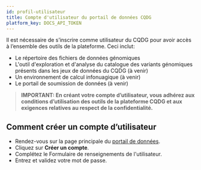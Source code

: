```yaml
---
id: profil-utilisateur
title: Compte d'utilisateur du portail de données CQDG
platform_key: DOCS_API_TOKEN
---
```


Il est nécessaire de s’inscrire comme utilisateur du CQDG pour avoir accès à l’ensemble des outils de la plateforme. Ceci inclut: 

-	Le répertoire des fichiers de données génomiques 
-	L'outil d'exploration et d'analyse du catalogue des variants génomiques présents dans les jeux de données du CQDG (à venir) 
-	Un environnement de calcul infonuagique (à venir) 
-	Le portail de soumission de données (à venir) 


 > **IMPORTANT: En créant votre compte d’utilisateur, vous adhérez aux conditions d’utilisation des outils de la plateforme CQDG et aux exigences relatives au respect de la confidentialité.** 

## Comment créer un compte d’utilisateur

- Rendez-vous sur la page principale du [portail de données](https://plateforme.cqdg.ca). 
- Cliquez sur **Créer un compte**.
- Complétez le Formulaire de renseignements de l'utilisateur. 
- Entrez et validez votre mot de passe. 

